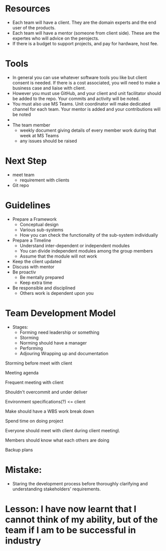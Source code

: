 # Resources
- Each team will have a client. They are the domain experts and the end user of the products.
- Each team will have a mentor (someone from client side). These are the expertes who will advice on the perojects.
- If there is a budget to support projects, and pay for hardware, host fee.

# Tools
- In general you can use whatever software tools you like but client consent is needed. If there is a cost associated, you will need to make a business case and liaise with client.
- However you must use GitHub, and your client and unit facilitator should be added to the repo. Your commits and activity will be noted.
- You must also use MS Teams. Unit coordinator will make dedicated channel for each team. Your mentor is added and your contributions will be noted
- 
- The team member
    - weekly document giving details of every member work during that week at MS Teams
    - any issues should be raised 

# Next Step
- meet team
    - requirement with clients
- Git repo


# Guidelines
- Prepare a Framework
    - Conceptual design
    - Various sub-systems
    - How you can check the functionality of the sub-system individually
- Prepare a Timeline
    - Understand inter-dependent or independent modules
    - You can divide independent modules among the group members
    - Assume that the module will not work 
- Keep the client updated
- Discuss with mentor
- Be proactiv
    - Be mentally prepared
    - Keep extra time
- Be responsible and disciplined
    - Others work is dependent upon you

# Team Development Model
- Stages:
    - Forming
        need leadership or something
    - Storming
    - Norming
        should have a manager
    - Performing
    - Adjouring
        Wrapping up and documentation

Storming before meet with client

Meeting agenda

Frequent meeting with client

Shouldn't overcommit and under deliver

Environment specifications(?) <= client

Make should have a WBS work break down

Spend time on doing project

Everyone should meet with client during client meeting\

Members should know what each others are doing

Backup plans

# Mistake:
- Staring the development process before thoroughly clarifying and understanding stakeholders' requirements.

# Lesson: I have now learnt that I cannot think of my ability, but of the team if I am to be successful in industry